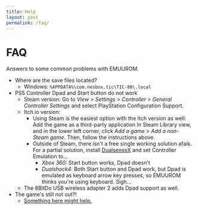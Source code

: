 ```yaml
---
title: Help
layout: post
permalink: /faq/
---
```


# FAQ

Answers to some common problems with EMUUROM.

* Where are the save files located?
	* Windows: `%APPDATA%\com.nesbox.tic\TIC-80\.local`
* PS5 Controller Dpad and Start button do not work
	* Steam version: Go to *View > Settings > Controller > General Controller Settings* and select PlayStation Configuration Support.
	* Itch.io version:
		* Using Steam is the easiest option with the Itch version as well: Add the game as a third-party application In Steam Library view, and in the lower left corner, click *Add a game > Add a non-Steam game*. Then, follow the instructions above.
		* Outside of Steam, there isn't a free single working solution afaik. For a partial solution, install [DualsenseX](https://dualsensex.com/) and set Controller Emulation to...
			* *Xbox 360:* Start button works, Dpad doesn't
			* *Dualshock4:* Both Start button and Dpad work, but Dpad is emulated as keyboard arrow key presses, so EMUUROM thinks you're using keyboard. Sigh...
	* The 8BitDo USB wireless adapter 2 adds Dpad support as well.
* The game's still not out?!
	* [Something here might help.](https://www.google.com/search?q=patience+motivational+quotes&sxsrf=AJOqlzWL5fnM2W3uhFFhFCrel5gyUd_Xqg:1679570693566&source=lnms&tbm=isch&sa=X&ved=2ahUKEwj5tMK0-PH9AhUG_SoKHes4Az4Q_AUoAXoECAEQAw&biw=1920&bih=942)